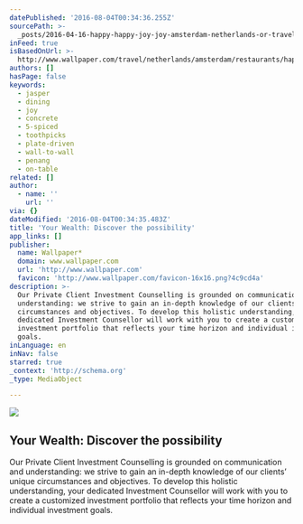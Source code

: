 ```yaml
---
datePublished: '2016-08-04T00:34:36.255Z'
sourcePath: >-
  _posts/2016-04-16-happy-happy-joy-joy-amsterdam-netherlands-or-travel-or-wallp.md
inFeed: true
isBasedOnUrl: >-
  http://www.wallpaper.com/travel/netherlands/amsterdam/restaurants/happy-happy-joy-joy
authors: []
hasPage: false
keywords:
  - jasper
  - dining
  - joy
  - concrete
  - 5-spiced
  - toothpicks
  - plate-driven
  - wall-to-wall
  - penang
  - on-table
related: []
author:
  - name: ''
    url: ''
via: {}
dateModified: '2016-08-04T00:34:35.483Z'
title: 'Your Wealth: Discover the possibility'
app_links: []
publisher:
  name: Wallpaper*
  domain: www.wallpaper.com
  url: 'http://www.wallpaper.com'
  favicon: 'http://www.wallpaper.com/favicon-16x16.png?4c9cd4a'
description: >-
  Our Private Client Investment Counselling is grounded on communication and
  understanding: we strive to gain an in-depth knowledge of our clients’ unique
  circumstances and objectives. To develop this holistic understanding, your
  dedicated Investment Counsellor will work with you to create a customized
  investment portfolio that reflects your time horizon and individual investment
  goals.       
inLanguage: en
inNav: false
starred: true
_context: 'http://schema.org'
_type: MediaObject

---
```

<article style=""><img src="https://s3-us-west-2.amazonaws.com/the-grid-img/p/60a826db0cfed461ded0078091f5410155392471.jpg" /><h1>Your Wealth: Discover the possibility</h1><p>Our Private Client Investment Counselling is grounded on communication and understanding: we strive to gain an in-depth knowledge of our clients’ unique circumstances and objectives. To develop this holistic understanding, your dedicated Investment Counsellor will work with you to create a customized investment portfolio that reflects your time horizon and individual investment goals. </p></article>